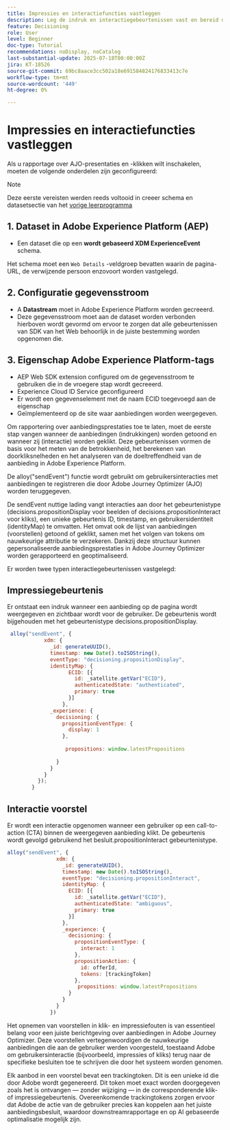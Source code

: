 ```yaml
---
title: Impressies en interactiefuncties vastleggen
description: Leg de indruk en interactiegebeurtenissen vast en bereid de gegevens voor rapportage binnen Journey Optimizer voor.
feature: Decisioning
role: User
level: Beginner
doc-type: Tutorial
recommendations: noDisplay, noCatalog
last-substantial-update: 2025-07-18T00:00:00Z
jira: KT-18526
source-git-commit: 69bc8aace3cc502a18e691584824176833413c7e
workflow-type: tm+mt
source-wordcount: '449'
ht-degree: 0%

---
```


# Impressies en interactiefuncties vastleggen

Als u rapportage over AJO-presentaties en -klikken wilt inschakelen, moeten de volgende onderdelen zijn geconfigureerd:
>[!NOTE]
>
> Deze eerste vereisten werden reeds voltooid in creeer schema en datasetsectie van het [ vorige leerprogramma ](https://experienceleague.adobe.com/en/docs/journey-optimizer-learn/personalizing-offers-with-real-time-weather-data/create-schema-and-dataset)

## 1. Dataset in Adobe Experience Platform (AEP)

- Een dataset die op een **wordt gebaseerd XDM ExperienceEvent** schema.

Het schema moet een `Web Details` -veldgroep bevatten waarin de pagina-URL, de verwijzende persoon enzovoort worden vastgelegd.

## &#x200B;2. Configuratie gegevensstroom

- A **Datastream** moet in Adobe Experience Platform worden gecreeerd.
- Deze gegevensstroom moet aan de dataset worden verbonden hierboven wordt gevormd om ervoor te zorgen dat alle gebeurtenissen van SDK van het Web behoorlijk in de juiste bestemming worden opgenomen die.

## &#x200B;3. Eigenschap Adobe Experience Platform-tags

- AEP Web SDK extension configured om de gegevensstroom te gebruiken die in de vroegere stap wordt gecreeerd.
- Experience Cloud ID Service geconfigureerd
- Er wordt een gegevenselement met de naam ECID toegevoegd aan de eigenschap
- Geïmplementeerd op de site waar aanbiedingen worden weergegeven.


Om rapportering over aanbiedingsprestaties toe te laten, moet de eerste stap vangen wanneer de aanbiedingen (indrukkingen) worden getoond en wanneer zij (interactie) worden geklikt. Deze gebeurtenissen vormen de basis voor het meten van de betrokkenheid, het berekenen van doorkliksnelheden en het analyseren van de doeltreffendheid van de aanbieding in Adobe Experience Platform.

De alloy(&quot;sendEvent&quot;) functie wordt gebruikt om gebruikersinteracties met aanbiedingen te registreren die door Adobe Journey Optimizer (AJO) worden teruggegeven.

De sendEvent nuttige lading vangt interacties aan door het gebeurtenistype (decisions.propositionDisplay voor beelden of decisions.propositionInteract voor kliks), een unieke gebeurtenis ID, timestamp, en gebruikersidentiteit (identityMap) te omvatten. Het omvat ook de lijst van aanbiedingen (voorstellen) getoond of geklikt, samen met het volgen van tokens om nauwkeurige attributie te verzekeren. Dankzij deze structuur kunnen gepersonaliseerde aanbiedingsprestaties in Adobe Journey Optimizer worden gerapporteerd en geoptimaliseerd.

Er worden twee typen interactiegebeurtenissen vastgelegd:

## Impressiegebeurtenis

Er ontstaat een indruk wanneer een aanbieding op de pagina wordt weergegeven en zichtbaar wordt voor de gebruiker. De gebeurtenis wordt bijgehouden met het gebeurtenistype decisions.propositionDisplay.


```javascript
 alloy("sendEvent", {
            xdm: {
              _id: generateUUID(),
              timestamp: new Date().toISOString(),
              eventType: "decisioning.propositionDisplay",
              identityMap: {
                    ECID: [{
                      id: _satellite.getVar("ECID"),
                      authenticatedState: "authenticated",
                      primary: true
                    }]
                  },
              _experience: {
                decisioning: {
                  propositionEventType: {
                    display: 1
                  },
                  
                   propositions: window.latestPropositions
                  
                }
              }
            }
          });
        }
```

## Interactie voorstel

Er wordt een interactie opgenomen wanneer een gebruiker op een call-to-action (CTA) binnen de weergegeven aanbieding klikt. De gebeurtenis wordt gevolgd gebruikend het besluit.propositionInteract gebeurtenistype.

```javascript
alloy("sendEvent", {
                xdm: {
                  _id: generateUUID(),
                  timestamp: new Date().toISOString(),
                  eventType: "decisioning.propositionInteract",
                  identityMap: {
                    ECID: [{
                      id: _satellite.getVar("ECID"),
                      authenticatedState: "ambiguous",
                      primary: true
                    }]
                  },
                  _experience: {
                    decisioning: {
                      propositionEventType: {
                        interact: 1
                      },
                      propositionAction: {
                        id: offerId,
                        tokens: [trackingToken]
                      },
                       propositions: window.latestPropositions
                    }
                  }
                }
              })
```

Het opnemen van voorstellen in klik- en impressiefouten is van essentieel belang voor een juiste berichtgeving over aanbiedingen in Adobe Journey Optimizer. Deze voorstellen vertegenwoordigen de nauwkeurige aanbiedingen die aan de gebruiker werden voorgesteld, toestaand Adobe om gebruikersinteractie (bijvoorbeeld, impressies of kliks) terug naar de specifieke besluiten toe te schrijven die door het systeem worden genomen.

Elk aanbod in een voorstel bevat een trackingtoken. Dit is een unieke id die door Adobe wordt gegenereerd. Dit token moet exact worden doorgegeven zoals het is ontvangen — zonder wijziging — in de corresponderende klik- of impressiegebeurtenis. Overeenkomende trackingtokens zorgen ervoor dat Adobe de actie van de gebruiker precies kan koppelen aan het juiste aanbiedingsbesluit, waardoor downstreamrapportage en op AI gebaseerde optimalisatie mogelijk zijn.
